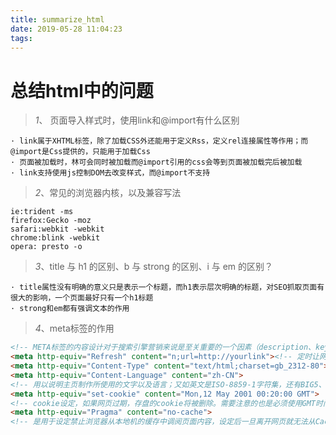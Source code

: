 ```yaml
---
title: summarize_html
date: 2019-05-28 11:04:23
tags:
---
```

# 总结html中的问题
> *1*、 页面导入样式时，使用link和@import有什么区别

``` text
· link属于XHTML标签，除了加载CSS外还能用于定义Rss，定义rel连接属性等作用；而@import是Css提供的，只能用于加载Css
· 页面被加载时，林可会同时被加载而@import引用的css会等到页面被加载完后被加载
· link支持使用js控制DOM去改变样式，而@import不支持

```
> *2*、常见的浏览器内核，以及兼容写法

``` text
ie:trident -ms
firefox:Gecko -moz
safari:webkit -webkit
chrome:blink -webkit
opera: presto -o
```
> *3*、title 与 h1 的区别、b 与 strong 的区别、i 与 em 的区别？

``` text
· title属性没有明确的意义只是表示一个标题，而h1表示层次明确的标题，对SEO抓取页面有很大的影响，一个页面最好只有一个h1标题
· strong和em都有强调文本的作用
```
> *4*、meta标签的作用
``` html
<!-- META标签的内容设计对于搜索引擎营销来说是至关重要的一个因素（description、keywords），seo优化 -->
<meta http-equiv="Refresh" content="n;url=http://yourlink"><!-- 定时让网页在指定的时间n内，跳转到你的页面； -->
<meta http-equiv="Content-Type" content="text/html;charset=gb_2312-80">
<meta http-equiv="Content-Language" content="zh-CN">
<!-- 用以说明主页制作所使用的文字以及语言；又如英文是ISO-8859-1字符集，还有BIG5、utf-8、shift-Jis、Euc、Koi8-2等字符集 -->
<meta http-equiv="set-cookie" content="Mon,12 May 2001 00:20:00 GMT">
<!-- cookie设定，如果网页过期，存盘的cookie将被删除。需要注意的也是必须使用GMT时间格式； -->
<meta http-equiv="Pragma" content="no-cache">
<!-- 是用于设定禁止浏览器从本地机的缓存中调阅页面内容，设定后一旦离开网页就无法从Cache中再调出； -->
```
